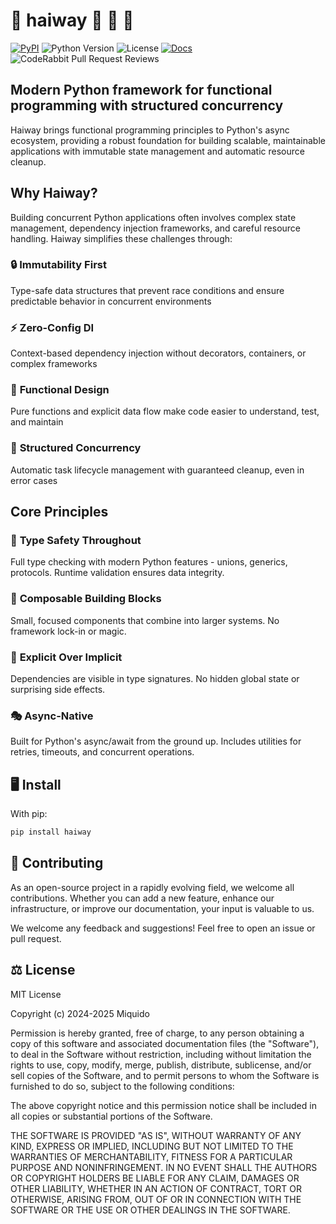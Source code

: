 # 🚗 haiway 🚕 🚚 🚙

[![PyPI](https://img.shields.io/pypi/v/haiway)](https://pypi.org/project/haiway/)
![Python Version](https://img.shields.io/badge/Python-3.12+-blue)
![License](https://img.shields.io/badge/License-MIT-green)
[![Docs](https://img.shields.io/badge/Documentation-yellow)](https://miquido.github.io/haiway/)
![CodeRabbit Pull Request Reviews](https://img.shields.io/coderabbit/prs/github/miquido/haiway?utm_source=oss&utm_medium=github&utm_campaign=miquido%2Fhaiway&labelColor=171717&color=FF570A&link=https%3A%2F%2Fcoderabbit.ai&label=CodeRabbit+Reviews)

## Modern Python framework for functional programming with structured concurrency

Haiway brings functional programming principles to Python's async ecosystem, providing a robust
foundation for building scalable, maintainable applications with immutable state management and
automatic resource cleanup.

## Why Haiway?

Building concurrent Python applications often involves complex state management, dependency
injection frameworks, and careful resource handling. Haiway simplifies these challenges through:

### 🔒 **Immutability First**

Type-safe data structures that prevent race conditions and ensure predictable behavior in concurrent
environments

### ⚡ **Zero-Config DI**

Context-based dependency injection without decorators, containers, or complex frameworks

### 🎯 **Functional Design**

Pure functions and explicit data flow make code easier to understand, test, and maintain

### 🔄 **Structured Concurrency**

Automatic task lifecycle management with guaranteed cleanup, even in error cases

## Core Principles

### 🎯 **Type Safety Throughout**

Full type checking with modern Python features - unions, generics, protocols. Runtime validation
ensures data integrity.

### 🧩 **Composable Building Blocks**

Small, focused components that combine into larger systems. No framework lock-in or magic.

### 🔄 **Explicit Over Implicit**

Dependencies are visible in type signatures. No hidden global state or surprising side effects.

### 🎭 **Async-Native**

Built for Python's async/await from the ground up. Includes utilities for retries, timeouts, and
concurrent operations.

## 🖥️ Install

With pip:

```bash
pip install haiway
```

## 👷 Contributing

As an open-source project in a rapidly evolving field, we welcome all contributions. Whether you can
add a new feature, enhance our infrastructure, or improve our documentation, your input is valuable
to us.

We welcome any feedback and suggestions! Feel free to open an issue or pull request.

## ⚖️ License

MIT License

Copyright (c) 2024-2025 Miquido

Permission is hereby granted, free of charge, to any person obtaining a copy of this software and
associated documentation files (the "Software"), to deal in the Software without restriction,
including without limitation the rights to use, copy, modify, merge, publish, distribute,
sublicense, and/or sell copies of the Software, and to permit persons to whom the Software is
furnished to do so, subject to the following conditions:

The above copyright notice and this permission notice shall be included in all copies or substantial
portions of the Software.

THE SOFTWARE IS PROVIDED "AS IS", WITHOUT WARRANTY OF ANY KIND, EXPRESS OR IMPLIED, INCLUDING BUT
NOT LIMITED TO THE WARRANTIES OF MERCHANTABILITY, FITNESS FOR A PARTICULAR PURPOSE AND
NONINFRINGEMENT. IN NO EVENT SHALL THE AUTHORS OR COPYRIGHT HOLDERS BE LIABLE FOR ANY CLAIM, DAMAGES
OR OTHER LIABILITY, WHETHER IN AN ACTION OF CONTRACT, TORT OR OTHERWISE, ARISING FROM, OUT OF OR IN
CONNECTION WITH THE SOFTWARE OR THE USE OR OTHER DEALINGS IN THE SOFTWARE.
